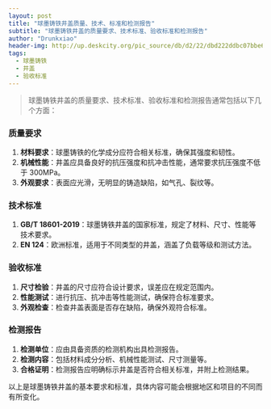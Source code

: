 ```yaml
---
layout: post
title: "球墨铸铁井盖质量、技术、标准和检测报告"
subtitle: "球墨铸铁井盖的质量要求、技术标准、验收标准和检测报告"
author: "Drunkxiao"
header-img: http://up.deskcity.org/pic_source/db/d2/22/dbd222ddbc07bbe6e6a57a311a3025a0.jpg
tags:
  - 球墨铸铁
  - 井盖
  - 验收标准
---
```


>球墨铸铁井盖的质量要求、技术标准、验收标准和检测报告通常包括以下几个方面：

### 质量要求

1. **材料要求**：球墨铸铁的化学成分应符合相关标准，确保其强度和韧性。
2. **机械性能**：井盖应具备良好的抗压强度和抗冲击性能，通常要求抗压强度不低于 300MPa。
3. **外观要求**：表面应光滑，无明显的铸造缺陷，如气孔、裂纹等。

### 技术标准

1. **GB/T 18601-2019**：球墨铸铁井盖的国家标准，规定了材料、尺寸、性能等技术要求。
2. **EN 124**：欧洲标准，适用于不同类型的井盖，涵盖了负载等级和测试方法。

### 验收标准

1. **尺寸检验**：井盖的尺寸应符合设计要求，误差应在规定范围内。
2. **性能测试**：进行抗压、抗冲击等性能测试，确保符合标准要求。
3. **外观检查**：检查井盖表面是否存在缺陷，确保外观符合标准。

### 检测报告

1. **检测单位**：应由具备资质的检测机构出具检测报告。
2. **检测内容**：包括材料成分分析、机械性能测试、尺寸测量等。
3. **合格证明**：检测报告应明确标示井盖是否符合相关标准，并附上检测结果。

以上是球墨铸铁井盖的基本要求和标准，具体内容可能会根据地区和项目的不同而有所变化。
